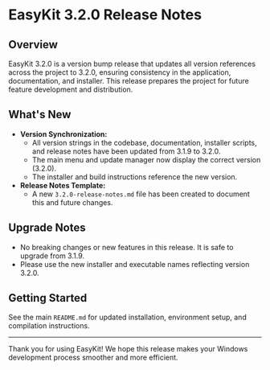 # EasyKit 3.2.0 Release Notes

## Overview

EasyKit 3.2.0 is a version bump release that updates all version references across the project to 3.2.0, ensuring consistency in the application, documentation, and installer. This release prepares the project for future feature development and distribution.

## What's New

- **Version Synchronization:**
  - All version strings in the codebase, documentation, installer scripts, and release notes have been updated from 3.1.9 to 3.2.0.
  - The main menu and update manager now display the correct version (3.2.0).
  - The installer and build instructions reference the new version.
- **Release Notes Template:**
  - A new `3.2.0-release-notes.md` file has been created to document this and future changes.

## Upgrade Notes

- No breaking changes or new features in this release. It is safe to upgrade from 3.1.9.
- Please use the new installer and executable names reflecting version 3.2.0.

## Getting Started

See the main `README.md` for updated installation, environment setup, and compilation instructions.

---

Thank you for using EasyKit! We hope this release makes your Windows development process smoother and more efficient.
